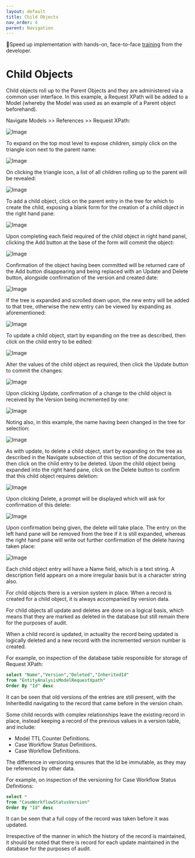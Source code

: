 ```yaml
---
layout: default
title: Child Objects
nav_order: 4
parent: Navigation
---
```


🚀Speed up implementation with hands-on, face-to-face [training](https://www.jube.io/jube-training) from the developer.

# Child Objects

Child objects roll up to the Parent Objects and they are administered via a common user interface. In this example,  a Request XPath will be added to a Model (whereby the Model was used as an example of a Parent object beforehand).

Navigate Models >> References >> Request XPath:

![Image](RequestXPathTopOfTree.png)

To expand on the top most level to expose children,  simply click on the triangle icon next to the parent name:

![Image](ExpandingTopOfTree.png)

On clicking the triangle icon,  a list of all children rolling up to the parent will be revealed:

![Image](ExpandedTree.png)

To add a child object,  click on the parent entry in the tree for which to create the child,  exposing a blank form for the creation of a child object in the right hand pane:

![Image](ClickToAddRequestXPath.png)

Upon completing each field required of the child object in right hand panel,  clicking the Add button at the base of the form will commit the object:

![Image](AddButtonForRequestXPath.png)

Confirmation of the object having been committed will be returned care of the Add button disappearing and being replaced with an Update and Delete button,  alongside confirmation of the version and created date:

![Image](ConfirmationOfAddRequestXPath.png)

If the tree is expanded and scrolled down upon,  the new entry will be added to that tree,  otherwise the new entry can be viewed by expanding as aforementioned:

![Image](AddedRequestXPathNameToTree.png)

To update a child object,  start by expanding on the tree as described,  then click on the child entry to be edited:

![Image](ClickingToExpandRequestXPathToFrame.png)

Alter the values of the child object as required, then click the Update button to commit the changes:

![Image](PendingUpdateToRequestXPath.png)

Upon clicking Update, confirmation of a change to the child object is received by the Version being incremented by one:

![Image](UpdatedBy1RequestXPath.png)

Noting also,  in this example,  the name having been changed in the tree for selection:

![Image](RequestXPathNameUpdatedInTree.png)

As with update, to delete a child object,  start by expanding on the tree as described in the Navigate subsection of this section of the documentation,  then click on the child entry to be deleted.  Upon the child object being expanded into the right hand pane,  click on the Delete button to confirm that this child object requires deletion:

![Image](RequestXPathNameUpdatedInTree.png)

Upon clicking Delete,  a prompt will be displayed which will ask for confirmation of this delete:

![Image](ConfirmationDeleteOfRequestXPath.png)

Upon confirmation being given,  the delete will take place.  The entry on the left hand pane will be removed from the tree if it is still expanded,  whereas the right hand pane will write out further confirmation of the delete having taken place:

![Image](DeletedRequestXPath.png)

Each child object entry will have a Name field, which is a text string.  A description field appears on a more irregular basis but is a character string also.

For child objects there is a version system in place.  When a record is created for a child object, it is always accompanied by version data.

For child objects all update and deletes are done on a logical basis,  which means that they are marked as deleted in the database but still remain there for the purposes of audit.

When a child record is updated,  in actuality the record being updated is logically deleted and a new record with the incremented version number is created.  

For example, on inspection of the database table responsible for storage of Request XPath:

```sql
select "Name","Version","Deleted","InheritedId"
from "EntityAnalysisModelRequestXpath"
Order By "Id" desc
```

It can be seen that old versions of the entries are still present, with the InheritedId navigating to the record that came before in the version chain.

Some child records with complex relationships leave the existing record in place, instead keeping a record of the previous values in a version table, and include:

* Model TTL Counter Definitions.
* Case Workflow Status Definitions.
* Case Workflow Definitions.

The difference in versioning ensures that the Id be immutable,  as they may be referenced by other data.

For example,  on inspection of the versioning for Case Workflow Status Definitions:

```sql
select *
from "CaseWorkflowStatusVersion"
Order By "Id" desc
```

It can be seen that a full copy of the record was taken before it was updated.

Irrespective of the manner in which the history of the record is maintained, it should be noted that there is record for each update maintained in the database for the purposes of audit.